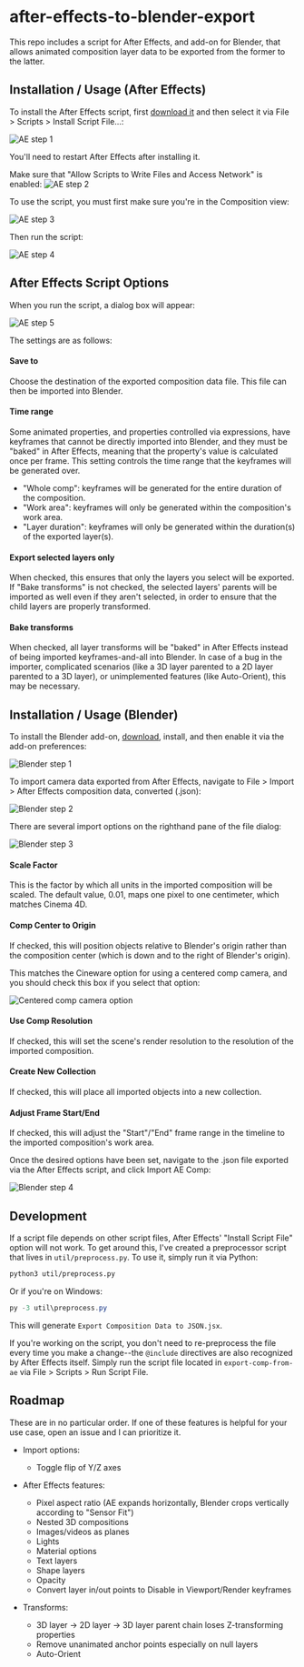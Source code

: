# after-effects-to-blender-export

This repo includes a script for After Effects, and add-on for Blender, that allows animated composition layer data to be exported from the former to the latter.

## Installation / Usage (After Effects)

To install the After Effects script, first [download it](https://github.com/adroitwhiz/after-effects-to-blender-export/raw/master/Export%Composition%20Data%20to%20JSON.jsx) and then select it via File > Scripts > Install Script File...:

![AE step 1](docs/ae-step1.png)

You'll need to restart After Effects after installing it.

Make sure that "Allow Scripts to Write Files and Access Network" is enabled:
![AE step 2](docs/ae-step2.png)

To use the script, you must first make sure you're in the Composition view:

![AE step 3](docs/ae-step3.png)

Then run the script:

![AE step 4](docs/ae-step4.png)

## After Effects Script Options

When you run the script, a dialog box will appear:

![AE step 5](docs/ae-step5.png)

The settings are as follows:

#### Save to
Choose the destination of the exported composition data file. This file can then be imported into Blender.

#### Time range
Some animated properties, and properties controlled via expressions, have keyframes that cannot be directly imported into Blender, and they must be "baked" in After Effects, meaning that the property's value is calculated once per frame. This setting controls the time range that the keyframes will be generated over.
- "Whole comp": keyframes will be generated for the entire duration of the composition.
- "Work area": keyframes will only be generated within the composition's work area.
- "Layer duration": keyframes will only be generated within the duration(s) of the exported layer(s).

#### Export selected layers only
When checked, this ensures that only the layers you select will be exported. If "Bake transforms" is not checked, the selected layers' parents will be imported as well even if they aren't selected, in order to ensure that the child layers are properly transformed.

#### Bake transforms
When checked, all layer transforms will be "baked" in After Effects instead of being imported keyframes-and-all into Blender. In case of a bug in the importer, complicated scenarios (like a 3D layer parented to a 2D layer parented to a 3D layer), or unimplemented features (like Auto-Orient), this may be necessary.

## Installation / Usage (Blender)

To install the Blender add-on, [download](https://github.com/adroitwhiz/after-effects-to-blender-export/raw/master/import-comp-to-blender.py), install, and then enable it via the add-on preferences:

![Blender step 1](docs/blender-step1.png)

To import camera data exported from After Effects, navigate to File > Import > After Effects composition data, converted (.json):

![Blender step 2](docs/blender-step2.png)

There are several import options on the righthand pane of the file dialog:

![Blender step 3](docs/blender-step3.png)

#### Scale Factor
This is the factor by which all units in the imported composition will be scaled. The default value, 0.01, maps one pixel to one centimeter, which matches Cinema 4D.

#### Comp Center to Origin
If checked, this will position objects relative to Blender's origin rather than the composition center (which is down and to the right of Blender's origin).

This matches the Cineware option for using a centered comp camera, and you should check this box if you select that option:

![Centered comp camera option](docs/ae-centered-comp-camera.png)

#### Use Comp Resolution
If checked, this will set the scene's render resolution to the resolution of the imported composition.

#### Create New Collection
If checked, this will place all imported objects into a new collection.

#### Adjust Frame Start/End
If checked, this will adjust the "Start"/"End" frame range in the timeline to the imported composition's work area.

Once the desired options have been set, navigate to the .json file exported via the After Effects script, and click Import AE Comp:

![Blender step 4](docs/blender-step4.png)

## Development

If a script file depends on other script files, After Effects' "Install Script File" option will not work. To get around this, I've created a preprocessor script that lives in `util/preprocess.py`. To use it, simply run it via Python:

```bash
python3 util/preprocess.py
```

Or if you're on Windows:
```powershell
py -3 util\preprocess.py
```

This will generate `Export Composition Data to JSON.jsx`.

If you're working on the script, you don't need to re-preprocess the file every time you make a change--the `@include` directives are also recognized by After Effects itself. Simply run the script file located in `export-comp-from-ae` via File > Scripts > Run Script File.

## Roadmap

These are in no particular order. If one of these features is helpful for your use case, open an issue and I can prioritize it.

- Import options:
    - Toggle flip of Y/Z axes

- After Effects features:
    - Pixel aspect ratio (AE expands horizontally, Blender crops vertically according to "Sensor Fit")
    - Nested 3D compositions
    - Images/videos as planes
    - Lights
    - Material options
    - Text layers
    - Shape layers
    - Opacity
    - Convert layer in/out points to Disable in Viewport/Render keyframes

- Transforms:
    - 3D layer -> 2D layer -> 3D layer parent chain loses Z-transforming properties
    - Remove unanimated anchor points especially on null layers
    - Auto-Orient
